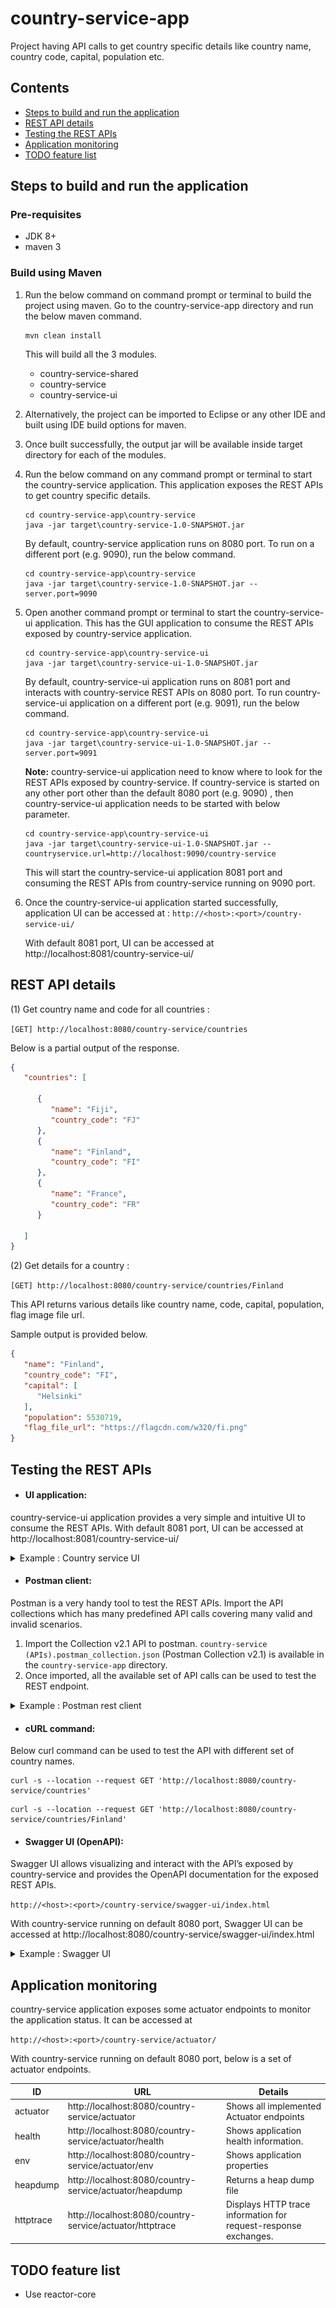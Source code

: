 # country-service-app

Project having API calls to get country specific details like country name, country code, capital, population etc.

## Contents
* [Steps to build and run the application](#steps-to-build-and-run-the-application)
* [REST API details](#rest-api-details)
* [Testing the REST APIs](#testing-the-rest-apis)
* [Application monitoring](#application-monitoring)
* [TODO feature list](#todo-feature-list)


## Steps to build and run the application

### Pre-requisites
- JDK 8+
- maven 3

### Build using Maven

1. Run the below command on command prompt or terminal to build the project using maven. 
   Go to the country-service-app directory and run the below maven command. 
   ````
   mvn clean install
   ````
   This will build all the 3 modules.
     - country-service-shared
     - country-service
     - country-service-ui

2. Alternatively, the project can be imported to Eclipse or any other IDE and built using IDE build options for maven.
3. Once built successfully, the output jar will be available inside target directory for each of the modules.
4. Run the below command on any command prompt or terminal to start the country-service application. 
   This application exposes the REST APIs to get country specific details. 
   ````
   cd country-service-app\country-service
   java -jar target\country-service-1.0-SNAPSHOT.jar
   ````
   By default, country-service application runs on 8080 port. To run on a different port (e.g. 9090), run the below command. 
   ````
   cd country-service-app\country-service
   java -jar target\country-service-1.0-SNAPSHOT.jar --server.port=9090
   ````
   
5. Open another command prompt or terminal to start the country-service-ui application. This has the GUI application 
   to consume the REST APIs exposed by country-service application.
   
   ````
   cd country-service-app\country-service-ui
   java -jar target\country-service-ui-1.0-SNAPSHOT.jar
   ````  
   By default, country-service-ui application runs on 8081 port and interacts with country-service REST APIs on 8080 port. 
   To run country-service-ui application on a different port (e.g. 9091), run the below command.
   ````
   cd country-service-app\country-service-ui
   java -jar target\country-service-ui-1.0-SNAPSHOT.jar --server.port=9091
   ````

   **Note:** country-service-ui application need to know where to look for the REST APIs exposed by country-service.
   If country-service is started on any other port other than the default 8080 port (e.g. 9090) ,
   then country-service-ui application needs to be started with below parameter.
   ````
   cd country-service-app\country-service-ui
   java -jar target\country-service-ui-1.0-SNAPSHOT.jar --countryservice.url=http://localhost:9090/country-service
   ````
   This will start the country-service-ui application 8081 port and consuming the REST APIs from country-service 
   running on 9090 port.

6. Once the country-service-ui application started successfully, application UI can be accessed at :  `http://<host>:<port>/country-service-ui/`
   
    With default 8081 port, UI can be accessed at http://localhost:8081/country-service-ui/

## REST API details

(1) Get country name and code for all countries :

`[GET] http://localhost:8080/country-service/countries`

Below is a partial output of the response.

```json
{
   "countries": [

      {
         "name": "Fiji",
         "country_code": "FJ"
      },
      {
         "name": "Finland",
         "country_code": "FI"
      },
      {
         "name": "France",
         "country_code": "FR"
      }

   ]
}
```

(2) Get details for a country :

`[GET] http://localhost:8080/country-service/countries/Finland`

 This API returns various details like country name, code, capital, population, flag image file url. 

 Sample output is provided below.

```json
{
   "name": "Finland",
   "country_code": "FI",
   "capital": [
      "Helsinki"
   ],
   "population": 5530719,
   "flag_file_url": "https://flagcdn.com/w320/fi.png"
}
```

## Testing the REST APIs

* #### UI application:
country-service-ui application provides a very simple and intuitive UI to consume the REST APIs.
With default 8081 port, UI can be accessed at http://localhost:8081/country-service-ui/

<details>
  <summary>Example : Country service UI</summary>
 
   ![Country service UI](country-service-ui.png "Country service UI")
</details>


* #### Postman client:
Postman is a very handy tool to test the REST APIs. Import the API collections which has many predefined API calls
covering many valid and invalid scenarios.

1. Import the Collection v2.1 API to postman. `country-service (APIs).postman_collection.json` (Postman Collection v2.1)
   is available in the `country-service-app` directory.
2. Once imported, all the available set of API calls can be used to test the REST endpoint.

<details>
  <summary>Example : Postman rest client</summary>

![Postman rest client](country-service-postman-client.PNG "Postman rest client")
</details>


* #### cURL command:
Below curl command can be used to test the API with different set of country names.

````
curl -s --location --request GET 'http://localhost:8080/country-service/countries'
````

````
curl -s --location --request GET 'http://localhost:8080/country-service/countries/Finland'
````

* #### Swagger UI (OpenAPI):
 Swagger UI allows visualizing and interact with the API’s exposed by country-service and 
 provides the OpenAPI documentation for the exposed REST APIs.

`http://<host>:<port>/country-service/swagger-ui/index.html`

With country-service running on default 8080 port, Swagger UI can be accessed at http://localhost:8080/country-service/swagger-ui/index.html

<details>
  <summary>Example : Swagger UI</summary>

![Swagger UI](swagger-openapi.PNG "Swagger UI")
</details>

## Application monitoring
country-service application exposes some actuator endpoints  to monitor the application status. It can be accessed at

`http://<host>:<port>/country-service/actuator/`

With country-service running on default 8080 port, below is a set of actuator endpoints.

| ID        | URL                                                      | Details                                                         |
|-----------|----------------------------------------------------------|-----------------------------------------------------------------|
| actuator  | http://localhost:8080/country-service/actuator           | Shows all implemented Actuator endpoints                        |
| health    | http://localhost:8080/country-service/actuator/health    | Shows application health information.                           |
| env       | http://localhost:8080/country-service/actuator/env       | Shows application properties                                    |
| heapdump  | http://localhost:8080/country-service/actuator/heapdump  | Returns a heap dump file                                        |
| httptrace | http://localhost:8080/country-service/actuator/httptrace | Displays HTTP trace information for request-response exchanges. |

## TODO feature list
- Use reactor-core